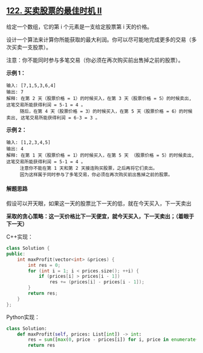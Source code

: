 ## [122. 买卖股票的最佳时机 II](https://leetcode-cn.com/problems/best-time-to-buy-and-sell-stock-ii/)

给定一个数组，它的第 i 个元素是一支给定股票第 i 天的价格。

设计一个算法来计算你所能获取的最大利润。你可以尽可能地完成更多的交易（多次买卖一支股票）。

注意：你不能同时参与多笔交易（你必须在再次购买前出售掉之前的股票）。

**示例 1：**

```
输入: [7,1,5,3,6,4]
输出: 7
解释: 在第 2 天（股票价格 = 1）的时候买入，在第 3 天（股票价格 = 5）的时候卖出, 这笔交易所能获得利润 = 5-1 = 4 。
     随后，在第 4 天（股票价格 = 3）的时候买入，在第 5 天（股票价格 = 6）的时候卖出, 这笔交易所能获得利润 = 6-3 = 3 。
```

**示例 2：**

```
输入: [1,2,3,4,5]
输出: 4
解释: 在第 1 天（股票价格 = 1）的时候买入，在第 5 天 （股票价格 = 5）的时候卖出, 这笔交易所能获得利润 = 5-1 = 4 。
     注意你不能在第 1 天和第 2 天接连购买股票，之后再将它们卖出。
     因为这样属于同时参与了多笔交易，你必须在再次购买前出售掉之前的股票。
```

#### 解题思路

假设可以开天眼，如果这一天的股票比下一天的低，就在今天买入，下一天卖出

**采取的贪心策略：这一天价格比下一天便宜，就今天买入，下一天卖出；（着眼于下一天）**

C++实现：

```cpp
class Solution {
public:
    int maxProfit(vector<int> &prices) {
        int res = 0;
        for (int i = 1; i < prices.size(); ++i) {
            if (prices[i] > prices[i - 1])
                res += (prices[i] - prices[i - 1]);
        }
        return res;
    }
};

```

Python实现：

```python
class Solution:
    def maxProfit(self, prices: List[int]) -> int:
        res = sum([max(0, price - prices[i]) for i, price in enumerate(prices[1:])])
        return res
```

